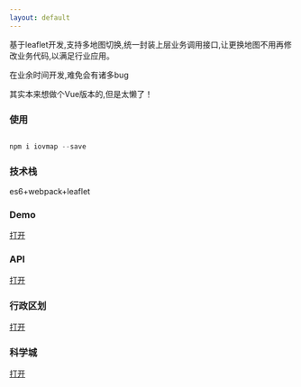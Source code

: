 ```yaml
---
layout: default
---
```


基于leaflet开发,支持多地图切换,统一封装上层业务调用接口,让更换地图不用再修改业务代码,以满足行业应用。

在业余时间开发,难免会有诸多bug

其实本来想做个Vue版本的,但是太懒了！


### 使用

```js

npm i iovmap --save

```

### 技术栈

es6+webpack+leaflet

### Demo

[打开](demo.html)

### API

[打开](api.md)

### 行政区划

[打开](zone.html)

### 科学城

[打开](kxc.html)